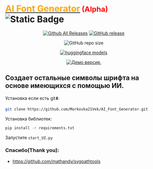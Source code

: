 # <u><span style="color:orange">AI Font Generator</span></u><small> <span style="color:red">(Alpha)</span></small> ![Static Badge](https://img.shields.io/badge/Версия-В_разработке!-red)  

<p align="center">
  <a href="https://github.com/Morkovka21Vek/AI_Font_Generator/releases"><img src="https://img.shields.io/github/downloads/Morkovka21Vek/AI_Font_Generator/total.svg?style=flat&logo=github" alt="Github All Releases"/></a>
  <a href="https://github.com/Morkovka21Vek/AI_Font_Generator/releases"><img src="https://img.shields.io/github/release/Morkovka21Vek/AI_Font_Generator.svg?style=flat&logo=github" alt="GitHub release"/></a>
</p>
<p align="center">
  <img src="https://img.shields.io/github/repo-size/Morkovka21Vek/AI_Font_Generator" alt="GitHub repo size" />
</p>
<p align="center">
  <a href="https://huggingface.co/Morkovka21Vek/AI_Font_Generator"><img src="https://img.shields.io/badge/🤗Huggingface-models-yellow" alt="huggingface models"/></a>
</p>
<p align="center">
  <a href="https://colab.research.google.com/drive/15sg7_-Ipu91oK3Up_qZPF1puczsIIjYK#scrollTo=k8IBtFYxe6Jo"><img src="https://colab.research.google.com/assets/colab-badge.svg" alt="Демо версия."/></a>
</p>

## Создает остальные символы шрифта на основе имеющихся с помощью ИИ.  

 Установка если есть git⬇️:
 ```sh
 git clone https://github.com/Morkovka21Vek/AI_Font_Generator.git
 ```

 Установка библиотек:
 ```sh
 pip install -r requirements.txt
 ``` 
 Запустите ```start_UI.py```

### Спасибо(Thank you):
- https://github.com/mathandy/svgpathtools